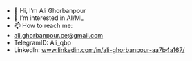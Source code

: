 - 👋 Hi, I’m Ali Ghorbanpour
- 👀 I’m interested in AI/ML
- 📫 How to reach me:
- ali.ghorbanpour.ce@gmail.com
- TelegramID: Ali_qbp
- LinkedIn: www.linkedin.com/in/ali-ghorbanpour-aa7b4a167/

<!---
Aliiiqbp/Aliiiqbp is a ✨ special ✨ repository because its `README.md` (this file) appears on your GitHub profile.
You can click the Preview link to take a look at your changes.
--->
